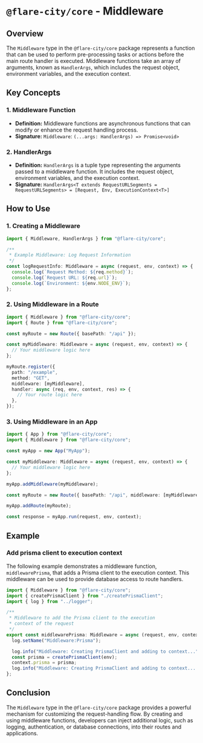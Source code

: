 # `@flare-city/core` - Middleware

## Overview

The `Middleware` type in the `@flare-city/core` package represents a function that can be used to perform pre-processing tasks or actions before the main route handler is executed. Middleware functions take an array of arguments, known as `HandlerArgs`, which includes the request object, environment variables, and the execution context.

## Key Concepts

### 1. Middleware Function

- **Definition:** Middleware functions are asynchronous functions that can modify or enhance the request handling process.
- **Signature:** `Middleware`: `(...args: HandlerArgs) => Promise<void>`

### 2. HandlerArgs

- **Definition:** `HandlerArgs` is a tuple type representing the arguments passed to a middleware function. It includes the request object, environment variables, and the execution context.
- **Signature:** `HandlerArgs<T extends RequestURLSegments = RequestURLSegments> = [Request, Env, ExecutionContext<T>]`

## How to Use

### 1. Creating a Middleware

```typescript
import { Middleware, HandlerArgs } from "@flare-city/core";

/**
 * Example Middleware: Log Request Information
 */
const logRequestInfo: Middleware = async (request, env, context) => {
  console.log(`Request Method: ${req.method}`);
  console.log(`Request URL: ${req.url}`);
  console.log(`Environment: ${env.NODE_ENV}`);
};
```

### 2. Using Middleware in a Route

```typescript
import { Middleware } from "@flare-city/core";
import { Route } from "@flare-city/core";

const myRoute = new Route({ basePath: "/api" });

const myMiddleware: Middleware = async (request, env, context) => {
  // Your middleware logic here
};

myRoute.register({
  path: "/example",
  method: "GET",
  middleware: [myMiddleware],
  handler: async (req, env, context, res) => {
    // Your route logic here
  },
});
```

### 3. Using Middleware in an App

```typescript
import { App } from "@flare-city/core";
import { Middleware } from "@flare-city/core";

const myApp = new App("MyApp");

const myMiddleware: Middleware = async (request, env, context) => {
  // Your middleware logic here
};

myApp.addMiddleware(myMiddleware);

const myRoute = new Route({ basePath: "/api", middleware: [myMiddleware] });

myApp.addRoute(myRoute);

const response = myApp.run(request, env, context);
```

## Example

### Add prisma client to execution context

The following example demonstrates a middleware function, `middlewarePrisma`, that adds a Prisma client to the execution context. This middleware can be used to provide database access to route handlers.

```typescript
import { Middleware } from "@flare-city/core";
import { createPrismaClient } from "./createPrismaClient";
import { log } from "../logger";

/**
 * Middleware to add the Prisma client to the execution
 * context of the request
 */
export const middlewarePrisma: Middleware = async (request, env, context) => {
  log.setName("Middleware:Prisma");

  log.info("Middleware: Creating PrismaClient and adding to context...");
  const prisma = createPrismaClient(env);
  context.prisma = prisma;
  log.info("Middleware: Creating PrismaClient and adding to context... done.");
};
```

## Conclusion

The `Middleware` type in the `@flare-city/core` package provides a powerful mechanism for customizing the request-handling flow. By creating and using middleware functions, developers can inject additional logic, such as logging, authentication, or database connections, into their routes and applications.
